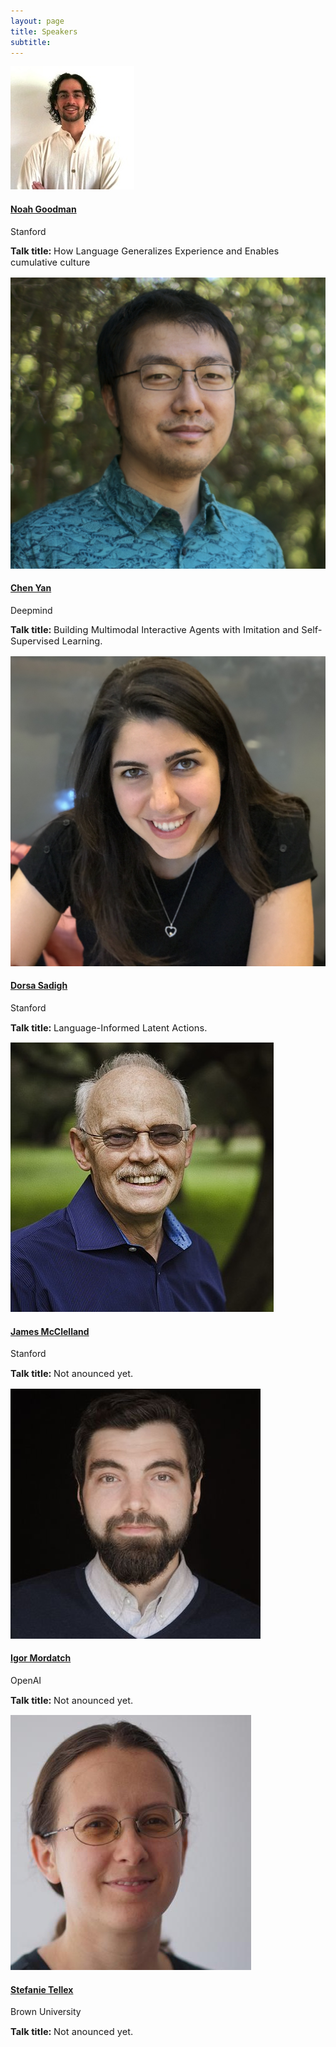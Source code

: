```yaml
---
layout: page
title: Speakers
subtitle: 
---
```

 
<div class='row'>
  <div class="col-3">
    <div class="frame">
      <img class="speaker-img" src='/assets/img/noah.jpg'>
    </div>
  </div>
  <div class="col-9">
    <h4> <a href="https://cocolab.stanford.edu/ndg" target="_blank"> Noah Goodman </a></h4>
    <p class='speaker-affiliation'> Stanford</p>
      <p style='font-size: 11pt;'>
        <b>Talk title: </b>  How Language Generalizes Experience and Enables cumulative culture
    </p>
  </div>
</div>

<div class='row'>
  <div class="col-3">
    <div class="frame">
    <img class="speaker-img" src='/assets/img/cyan.png'>
  </div>
  </div>
  <div class="col-9">
    <h4> <a href="">Chen Yan</a> </h4>
    <p class='speaker-affiliation'> Deepmind</p>
      <p style='font-size: 11pt;'>
        <b>Talk title: </b> Building Multimodal Interactive Agents with Imitation and Self-Supervised Learning.
    </p>
  </div>
</div>

<div class='row'>
  <div class="col-3">
    <div class="frame">
    <img class="speaker-img" src='/assets/img/dorsasadigh.jpg'>
  </div>
  </div>
  <div class="col-9">
    <h4> <a href="https://dorsa.fyi/" target="_blank">Dorsa Sadigh</a> </h4>
    <p class='speaker-affiliation'> Stanford</p>
      <p style='font-size: 11pt;'>
        <b>Talk title: </b> Language-Informed Latent Actions.
    </p>
  </div>
</div>

<div class='row'>
  <div class="col-3">
    <div class="frame">
    <img class="speaker-img" src='/assets/img/jmcclelland.jpg'>
  </div>
  </div>
  <div class="col-9">
    <h4> <a href="">James McClelland</a> </h4>
    <p class='speaker-affiliation'> Stanford</p>
      <p style='font-size: 11pt;'>
        <b>Talk title: </b> Not anounced yet.
    </p>
  </div>
</div> 

<div class='row'>
  <div class="col-3">
    <div class="frame">
    <img class="speaker-img" src='/assets/img/igormordatch.jpg'>
  </div>
  </div>
  <div class="col-9">
    <h4> <a href="">Igor Mordatch</a> </h4>
    <p class='speaker-affiliation'> OpenAI</p>
      <p style='font-size: 11pt;'>
        <b>Talk title: </b> Not anounced yet.
    </p>
  </div>
</div> 

<div class='row'>
  <div class="col-3">
    <div class="frame">
    <img class="speaker-img" src='/assets/img/stellex.png'>
  </div>
  </div>
  <div class="col-9">
    <h4> <a href="">Stefanie Tellex</a> </h4>
    <p class='speaker-affiliation'>Brown University</p>
      <p style='font-size: 11pt;'>
        <b>Talk title: </b> Not anounced yet.
    </p>
  </div>
</div> 

<!-- <table>
  <tr>
    <td>Noah Goodman </td>
    <td>"How language generalizes experience and enables cumulative culture."</td>
    <td>(confirmed)</td>
  </tr>
  <tr>
    <td>Chen Yan</td>
    <td>"Building Multimodal Interactive Agents with Imitation and Self-Supervised Learning."</td>
    <td>(confirmed)</td>
  </tr>
  <tr>
    <td>Dorsa Sadigh</td>
    <td>"Language-Informed Latent Actions." </td>
    <td>(confirmed)</td>
  </tr>
  <tr>
    <td>James McClelland</td>
    <td>TBD</td>
    <td>(confirmed)</td>
  </tr>
    <tr>
    <td>Stephanie Tellex</td>
    <td>TBD</td>
    <td>(invited)</td>
  </tr>
  <tr>
    <td>Igor Mordatch</td>
    <td>TBD</td>
    <td>(confirmed)</td>
  </tr>
  <tr>
    <td>Andy Clark</td>
    <td>TBD</td>
    <td>(invited)</td>
  </tr>

</table> -->



